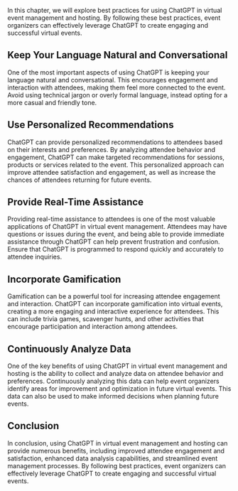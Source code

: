 
In this chapter, we will explore best practices for using ChatGPT in virtual event management and hosting. By following these best practices, event organizers can effectively leverage ChatGPT to create engaging and successful virtual events.

Keep Your Language Natural and Conversational
---------------------------------------------

One of the most important aspects of using ChatGPT is keeping your language natural and conversational. This encourages engagement and interaction with attendees, making them feel more connected to the event. Avoid using technical jargon or overly formal language, instead opting for a more casual and friendly tone.

Use Personalized Recommendations
--------------------------------

ChatGPT can provide personalized recommendations to attendees based on their interests and preferences. By analyzing attendee behavior and engagement, ChatGPT can make targeted recommendations for sessions, products or services related to the event. This personalized approach can improve attendee satisfaction and engagement, as well as increase the chances of attendees returning for future events.

Provide Real-Time Assistance
----------------------------

Providing real-time assistance to attendees is one of the most valuable applications of ChatGPT in virtual event management. Attendees may have questions or issues during the event, and being able to provide immediate assistance through ChatGPT can help prevent frustration and confusion. Ensure that ChatGPT is programmed to respond quickly and accurately to attendee inquiries.

Incorporate Gamification
------------------------

Gamification can be a powerful tool for increasing attendee engagement and interaction. ChatGPT can incorporate gamification into virtual events, creating a more engaging and interactive experience for attendees. This can include trivia games, scavenger hunts, and other activities that encourage participation and interaction among attendees.

Continuously Analyze Data
-------------------------

One of the key benefits of using ChatGPT in virtual event management and hosting is the ability to collect and analyze data on attendee behavior and preferences. Continuously analyzing this data can help event organizers identify areas for improvement and optimization in future virtual events. This data can also be used to make informed decisions when planning future events.

Conclusion
----------

In conclusion, using ChatGPT in virtual event management and hosting can provide numerous benefits, including improved attendee engagement and satisfaction, enhanced data analysis capabilities, and streamlined event management processes. By following best practices, event organizers can effectively leverage ChatGPT to create engaging and successful virtual events.
